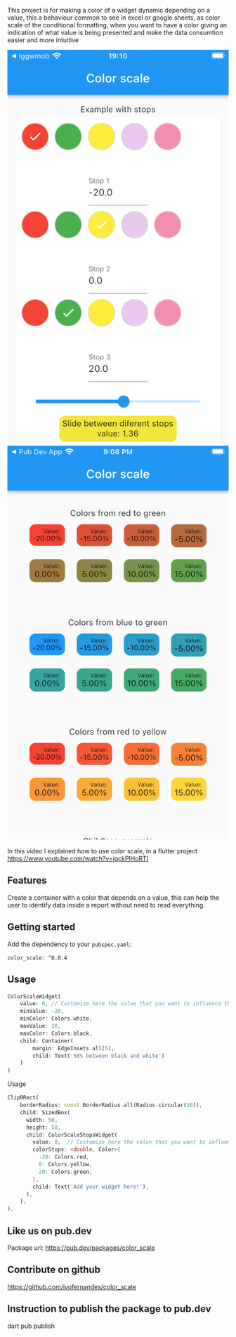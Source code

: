 This project is for making a color of a widget dynamic depending on a value, this a behaviour common to see in excel or google sheets, as color scale of the conditional formatting,
when you want to have a  color giving an indication of what value is being presented and make the data consumtion easier and more intuitive

![Color scale example screenshot 1](https://raw.githubusercontent.com/ivofernandes/color_scale/master/doc/simulator_screenshot_1.png?raw=true)
![Color scale example screenshot 2](https://raw.githubusercontent.com/ivofernandes/color_scale/master/doc/simulator_screenshot_2.png?raw=true)


In this video I explained how to use color scale, in a flutter project
https://www.youtube.com/watch?v=jqckPlHoRTI

## Features

Create a container with a color that depends on a value, this can help the user to identify data inside a report without need to read everything.

## Getting started

Add the dependency to your `pubspec.yaml`:
```
color_scale: ^0.0.4
```

## Usage
```dart
ColorScaleWidget(
    value: 0, // Customize here the value that you want to influence the color
    minValue: -20,
    minColor: Colors.white,
    maxValue: 20,
    maxColor: Colors.black,
    child: Container(
        margin: EdgeInsets.all(5),
        child: Text('50% between black and white')
    )
)
```

Usage
```dart
ClipRRect(
    borderRadius: const BorderRadius.all(Radius.circular(10)),
    child: SizedBox(
      width: 50,
      height: 50,
      child: ColorScaleStopsWidget(
        value: 0,  // Customize here the value that you want to influence the color
        colorStops: <double, Color>{
          -20: Colors.red,
          0: Colors.yellow,
          20: Colors.green,
        },
        child: Text('Add your widget here!'),
      ),
    ),
),
```

## Like us on pub.dev
Package url:
https://pub.dev/packages/color_scale

## Contribute on github
https://github.com/ivofernandes/color_scale

## Instruction to publish the package to pub.dev
dart pub publish
